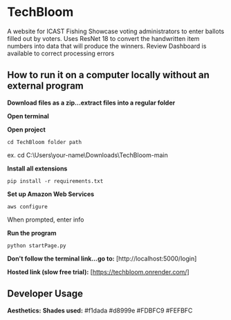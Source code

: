 # TechBloom

A website for ICAST Fishing Showcase voting administrators to enter ballots filled out by voters. Uses ResNet 18 to convert the handwritten item numbers into data that will produce the winners. Review Dashboard is available to correct processing errors

## **How to run it on a computer locally without an external program**

**Download files as a zip...extract files into a regular folder**

**Open terminal**

**Open project**
```
cd TechBloom folder path
```
ex. cd C:\Users\your-name\Downloads\TechBloom-main

**Install all extensions**
```
pip install -r requirements.txt
```

**Set up Amazon Web Services**
```
aws configure
```
When prompted, enter info

**Run the program**
```
python startPage.py
```

**Don't follow the terminal link...go to:**
[http://localhost:5000/login]

**Hosted link (slow free trial):** 
[https://techbloom.onrender.com/]


## **Developer Usage**

**Aesthetics:**
**Shades used:** 
#f1dada
#d8999e
#FDBFC9
#FEFBFC
